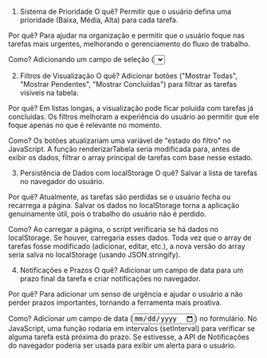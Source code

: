 1. Sistema de Prioridade
O quê? Permitir que o usuário defina uma prioridade (Baixa, Média, Alta) para cada tarefa.

Por quê? Para ajudar na organização e permitir que o usuário foque nas tarefas mais urgentes, melhorando o gerenciamento do fluxo de trabalho.

Como? Adicionando um campo de seleção (<select>) no formulário. A prioridade seria salva no objeto da tarefa e usada para aplicar uma classe CSS à linha da tabela (<tr>), que por sua vez aplicaria uma cor de fundo diferente para cada nível de prioridade.

2. Filtros de Visualização
O quê? Adicionar botões ("Mostrar Todas", "Mostrar Pendentes", "Mostrar Concluídas") para filtrar as tarefas visíveis na tabela.

Por quê? Em listas longas, a visualização pode ficar poluída com tarefas já concluídas. Os filtros melhoram a experiência do usuário ao permitir que ele foque apenas no que é relevante no momento.

Como? Os botões atualizariam uma variável de "estado do filtro" no JavaScript. A função renderizarTabela seria modificada para, antes de exibir os dados, filtrar o array principal de tarefas com base nesse estado.

3. Persistência de Dados com localStorage
O quê? Salvar a lista de tarefas no navegador do usuário.

Por quê? Atualmente, as tarefas são perdidas se o usuário fecha ou recarrega a página. Salvar os dados no localStorage torna a aplicação genuinamente útil, pois o trabalho do usuário não é perdido.

Como? Ao carregar a página, o script verificaria se há dados no localStorage. Se houver, carregaria esses dados. Toda vez que o array de tarefas fosse modificado (adicionar, editar, etc.), a nova versão do array seria salva no localStorage (usando JSON.stringify).

4. Notificações e Prazos
O quê? Adicionar um campo de data para um prazo final da tarefa e criar notificações no navegador.

Por quê? Para adicionar um senso de urgência e ajudar o usuário a não perder prazos importantes, tornando a ferramenta mais proativa.

Como? Adicionar um campo de data (<input type="date">) no formulário. No JavaScript, uma função rodaria em intervalos (setInterval) para verificar se alguma tarefa está próxima do prazo. Se estivesse, a API de Notificações do navegador poderia ser usada para exibir um alerta para o usuário.

